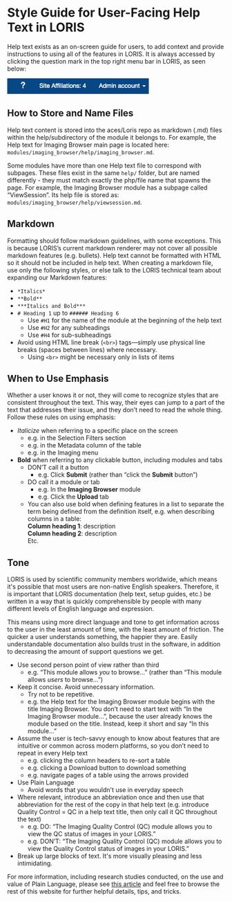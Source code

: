 # Style Guide for User-Facing Help Text in LORIS

Help text exists as an on-screen guide for users, to add context and provide instructions to using all of the features in LORIS. It is always accessed by clicking the question mark in the top right menu bar in LORIS, as seen below:

![Help Text](/docs/images/helptext.png)

## How to Store and Name Files

Help text content is stored into the aces/Loris repo as markdown (.md) files within the help/subdirectory of the module it belongs to. For example, the Help text for Imaging Browser main page is located here: `modules/imaging_browser/help/imaging_browser.md`. 

Some modules have more than one Help text file to correspond with subpages. These files exist in the same `help/` folder, but are named differently - they must match exactly the php/file name that spawns the page. For example, the Imaging Browser module has a subpage called “ViewSession”. Its help file is stored as: `modules/imaging_browser/help/viewsession.md`. 

## Markdown

Formatting should follow markdown guidelines, with some exceptions. This is because LORIS’s current markdown renderer may not cover all possible markdown features (e.g. bullets). Help text cannot be formatted with HTML so it should not be included in help text. When creating a markdown file, use only the following styles, or else talk to the LORIS technical team about expanding our Markdown features:

* `*Italics*`
* `**Bold**`
* `***Italics and Bold***`
* `# Heading 1` up to `###### Heading 6`
  * Use `#H1` for the name of the module at the beginning of the help text
  * Use `#H2` for any subheadings
  * Use `#H4` for sub-subheadings
* Avoid using HTML line break (`<br>`) tags—simply use physical line breaks (spaces between lines) where necessary. 
  * Using `<br>` might be necessary only in lists of items
  
## When to Use Emphasis
  
Whether a user knows it or not, they will come to recognize styles that are consistent throughout the text. This way, their eyes can jump to a part of the text that addresses their issue, and they don’t need to read the whole thing. Follow these rules on using emphasis:

* *Italicize* when referring to a specific place on the screen
  * e.g. in the Selection Filters section
  * e.g. in the Metadata column of the table
  * e.g. in the Imaging menu
* **Bold** when referring to any clickable button, including modules and tabs
  * DON’T call it a button
    * e.g. Click **Submit** (rather than “click the **Submit** button”)
  * DO call it a module or tab
    * e.g. In the **Imaging Browser** module
    * e.g. Click the **Upload** tab
  * You can also use bold when defining features in a list to separate the term being defined from the definition itself, e.g. when describing columns in a table:<br>
     **Column heading 1**: description<br>
     **Column heading 2**: description<br>
     Etc.
     
## Tone

LORIS is used by scientific community members worldwide, which means it's possible that most users are non-native English speakers. Therefore, it is important that LORIS documentation (help text, setup guides, etc.) be written in a way that is quickly comprehensible by people with many different levels of English language and expression.

This means using more direct language and tone to get information across to the user in the least amount of time, with the least amount of friction. The quicker a user understands something, the happier they are. Easily understandable documentation also builds trust in the software, in addition to decreasing the amount of support questions we get.

* Use second person point of view rather than third
  * e.g. “This module allows *you* to browse…” (rather than “This module allows *users* to browse…”)
* Keep it concise. Avoid unnecessary information.
  * Try not to be repetitive. 
  * e.g. the Help text for the Imaging Browser module begins with the title Imaging Browser. You don’t need to start text with “In the Imaging Browser module...”, because the user already knows the module based on the title. Instead, keep it short and say “In this module…”
* Assume the user is tech-savvy enough to know about features that are intuitive or common across modern platforms, so you don’t need to repeat in every Help text
  * e.g. clicking the column headers to re-sort a table
  * e.g. clicking a Download button to download something
  * e.g. navigate pages of a table using the arrows provided
* Use Plain Language
  * Avoid words that you wouldn't use in everyday speech
* Where relevant, introduce an abbreviation once and then use that abbreviation for the rest of the copy in that help text (e.g. introduce Quality Control = QC in a help text title, then only call it QC throughout the text)
  * e.g. DO: “The Imaging Quality Control (QC) module allows you to view the QC status of images in your LORIS.”
  * e.g. DON’T: “The Imaging Quality Control (QC) module allows you to view the Quality Control status of images in your LORIS.”
* Break up large blocks of text. It's more visually pleasing and less intimidating.

For more information, including research studies conducted, on the use and value of Plain Language, please see [this article](https://www.nngroup.com/articles/plain-language-experts/) and feel free to browse the rest of this website for further helpful details, tips, and tricks. 
